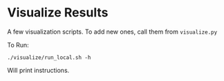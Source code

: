 # Visualize Results

A few visualization scripts.
To add new ones, call them from `visualize.py`

To Run:

`./visualize/run_local.sh -h`

Will print instructions.
